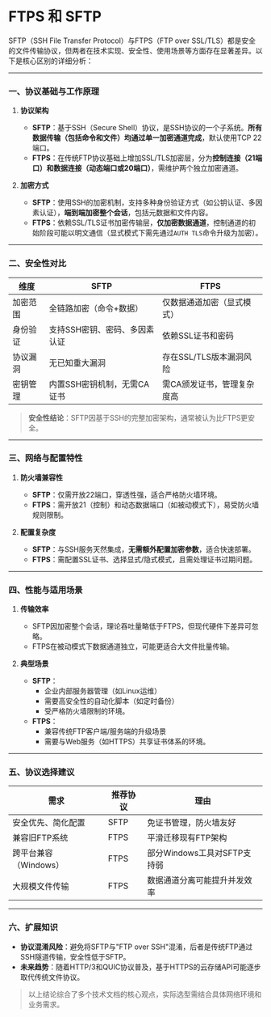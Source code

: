 # FTPS 和 SFTP

SFTP（SSH File Transfer Protocol）与FTPS（FTP over SSL/TLS）都是安全的文件传输协议，但两者在技术实现、安全性、使用场景等方面存在显著差异。以下是核心区别的详细分析：

---

### 一、协议基础与工作原理
1. **协议架构**  
   - **SFTP**：基于SSH（Secure Shell）协议，是SSH协议的一个子系统。**所有数据传输（包括命令和文件）均通过单一加密通道完成**，默认使用TCP 22端口。  
   - **FTPS**：在传统FTP协议基础上增加SSL/TLS加密层，分为**控制连接（21端口）和数据连接（动态端口或20端口）**，需维护两个独立加密通道。

2. **加密方式**  
   - **SFTP**：使用SSH的加密机制，支持多种身份验证方式（如公钥认证、多因素认证），**端到端加密整个会话**，包括元数据和文件内容。  
   - **FTPS**：依赖SSL/TLS证书加密传输层，**仅加密数据通道**，控制通道的初始阶段可能以明文通信（显式模式下需先通过`AUTH TLS`命令升级为加密）。

---

### 二、安全性对比
| **维度**         | **SFTP**                      | **FTPS**                      |
|------------------|-------------------------------|-------------------------------|
| 加密范围         | 全链路加密（命令+数据）       | 仅数据通道加密（显式模式）     |
| 身份验证         | 支持SSH密钥、密码、多因素认证 | 依赖SSL证书和密码             |
| 协议漏洞         | 无已知重大漏洞               | 存在SSL/TLS版本漏洞风险       |
| 密钥管理         | 内置SSH密钥机制，无需CA证书   | 需CA颁发证书，管理复杂度高    |

> **安全性结论**：SFTP因基于SSH的完整加密架构，通常被认为比FTPS更安全。

---

### 三、网络与配置特性
1. **防火墙兼容性**  
   - **SFTP**：仅需开放22端口，穿透性强，适合严格防火墙环境。  
   - **FTPS**：需开放21（控制）和动态数据端口（如被动模式下），易受防火墙规则限制。

2. **配置复杂度**  
   - **SFTP**：与SSH服务天然集成，**无需额外配置加密参数**，适合快速部署。  
   - **FTPS**：需配置SSL证书、选择显式/隐式模式，且需处理证书过期问题。

---

### 四、性能与适用场景
1. **传输效率**  
   - SFTP因加密整个会话，理论吞吐量略低于FTPS，但现代硬件下差异可忽略。  
   - FTPS在被动模式下数据通道独立，可能更适合大文件批量传输。

2. **典型场景**  
   - **SFTP**：  
     - 企业内部服务器管理（如Linux运维）  
     - 需要高安全性的自动化脚本（如定时备份）  
     - 受严格防火墙限制的环境。  
   - **FTPS**：  
     - 兼容传统FTP客户端/服务端的升级场景  
     - 需要与Web服务（如HTTPS）共享证书体系的环境。

---

### 五、协议选择建议
| **需求**               | **推荐协议** | **理由**                     |
|------------------------|--------------|------------------------------|
| 安全优先、简化配置     | SFTP         | 免证书管理，防火墙友好        |
| 兼容旧FTP系统          | FTPS         | 平滑迁移现有FTP架构           |
| 跨平台兼容（Windows）  | FTPS         | 部分Windows工具对SFTP支持弱  |
| 大规模文件传输         | FTPS         | 数据通道分离可能提升并发效率  |

---

### 六、扩展知识
- **协议混淆风险**：避免将SFTP与"FTP over SSH"混淆，后者是传统FTP通过SSH隧道传输，安全性低于SFTP。  
- **未来趋势**：随着HTTP/3和QUIC协议普及，基于HTTPS的云存储API可能逐步取代传统文件协议。

> 以上结论综合了多个技术文档的核心观点，实际选型需结合具体网络环境和业务需求。